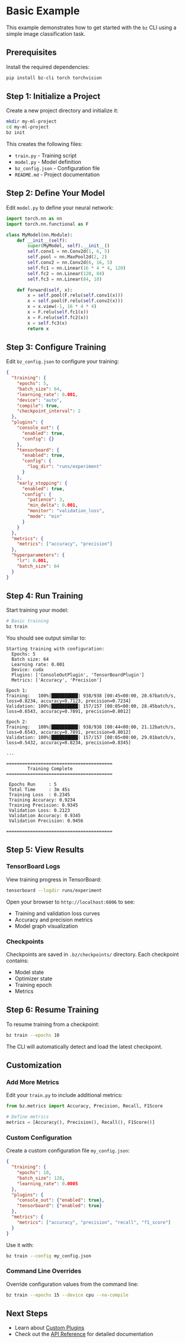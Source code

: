 # Basic Example

This example demonstrates how to get started with the `bz` CLI using a simple image classification task.

## Prerequisites

Install the required dependencies:

```bash
pip install bz-cli torch torchvision
```

## Step 1: Initialize a Project

Create a new project directory and initialize it:

```bash
mkdir my-ml-project
cd my-ml-project
bz init
```

This creates the following files:
- `train.py` - Training script
- `model.py` - Model definition
- `bz_config.json` - Configuration file
- `README.md` - Project documentation

## Step 2: Define Your Model

Edit `model.py` to define your neural network:

```python
import torch.nn as nn
import torch.nn.functional as F

class MyModel(nn.Module):
    def __init__(self):
        super(MyModel, self).__init__()
        self.conv1 = nn.Conv2d(1, 6, 5)
        self.pool = nn.MaxPool2d(2, 2)
        self.conv2 = nn.Conv2d(6, 16, 5)
        self.fc1 = nn.Linear(16 * 4 * 4, 120)
        self.fc2 = nn.Linear(120, 84)
        self.fc3 = nn.Linear(84, 10)

    def forward(self, x):
        x = self.pool(F.relu(self.conv1(x)))
        x = self.pool(F.relu(self.conv2(x)))
        x = x.view(-1, 16 * 4 * 4)
        x = F.relu(self.fc1(x))
        x = F.relu(self.fc2(x))
        x = self.fc3(x)
        return x
```

## Step 3: Configure Training

Edit `bz_config.json` to configure your training:

```json
{
  "training": {
    "epochs": 5,
    "batch_size": 64,
    "learning_rate": 0.001,
    "device": "auto",
    "compile": true,
    "checkpoint_interval": 2
  },
  "plugins": {
    "console_out": {
      "enabled": true,
      "config": {}
    },
    "tensorboard": {
      "enabled": true,
      "config": {
        "log_dir": "runs/experiment"
      }
    },
    "early_stopping": {
      "enabled": true,
      "config": {
        "patience": 3,
        "min_delta": 0.001,
        "monitor": "validation_loss",
        "mode": "min"
      }
    }
  },
  "metrics": {
    "metrics": ["accuracy", "precision"]
  },
  "hyperparameters": {
    "lr": 0.001,
    "batch_size": 64
  }
}
```

## Step 4: Run Training

Start training your model:

```bash
# Basic training
bz train
```

You should see output similar to:

```
Starting training with configuration:
  Epochs: 5
  Batch size: 64
  Learning rate: 0.001
  Device: cuda
  Plugins: ['ConsoleOutPlugin', 'TensorBoardPlugin']
  Metrics: ['Accuracy', 'Precision']

Epoch 1:
Training:   100%|██████████| 938/938 [00:45<00:00, 20.67batch/s, loss=0.8234, accuracy=0.7123, precision=0.7234]
Validation: 100%|██████████| 157/157 [00:05<00:00, 28.45batch/s, loss=0.6543, accuracy=0.7891, precision=0.8012]

Epoch 2:
Training:   100%|██████████| 938/938 [00:44<00:00, 21.12batch/s, loss=0.6543, accuracy=0.7891, precision=0.8012]
Validation: 100%|██████████| 157/157 [00:05<00:00, 29.01batch/s, loss=0.5432, accuracy=0.8234, precision=0.8345]

...

========================================
        Training Complete
========================================

 Epochs Run     : 5
 Total Time     : 3m 45s
 Training Loss  : 0.2345
 Training Accuracy: 0.9234
 Training Precision: 0.9345
 Validation Loss: 0.2123
 Validation Accuracy: 0.9345
 Validation Precision: 0.9456

========================================
```

## Step 5: View Results

### TensorBoard Logs

View training progress in TensorBoard:

```bash
tensorboard --logdir runs/experiment
```

Open your browser to `http://localhost:6006` to see:
- Training and validation loss curves
- Accuracy and precision metrics
- Model graph visualization

### Checkpoints

Checkpoints are saved in `.bz/checkpoints/` directory. Each checkpoint contains:
- Model state
- Optimizer state
- Training epoch
- Metrics

## Step 6: Resume Training

To resume training from a checkpoint:

```bash
bz train --epochs 10
```

The CLI will automatically detect and load the latest checkpoint.

## Customization

### Add More Metrics

Edit your `train.py` to include additional metrics:

```python
from bz.metrics import Accuracy, Precision, Recall, F1Score

# Define metrics
metrics = [Accuracy(), Precision(), Recall(), F1Score()]
```

### Custom Configuration

Create a custom configuration file `my_config.json`:

```json
{
  "training": {
    "epochs": 10,
    "batch_size": 128,
    "learning_rate": 0.0005
  },
  "plugins": {
    "console_out": {"enabled": true},
    "tensorboard": {"enabled": true}
  },
  "metrics": {
    "metrics": ["accuracy", "precision", "recall", "f1_score"]
  }
}
```

Use it with:

```bash
bz train --config my_config.json
```

### Command Line Overrides

Override configuration values from the command line:

```bash
bz train --epochs 15 --device cpu --no-compile
```

## Next Steps

- Learn about [Custom Plugins](plugins.md)
- Check out the [API Reference](../reference.md) for detailed documentation
